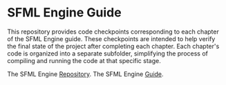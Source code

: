 # SFML Engine Guide

This repository provides code checkpoints corresponding to each chapter of the SFML Engine guide. These checkpoints are intended to help verify the final state of the project after completing each chapter. Each chapter's code is organized into a separate subfolder, simplifying the process of compiling and running the code at that specific stage.

The SFML Engine [Repository](https://github.com/Penca53/sfml-engine).
The SFML Engine [Guide](https://penca53.gitbook.io/sfml-engine).







